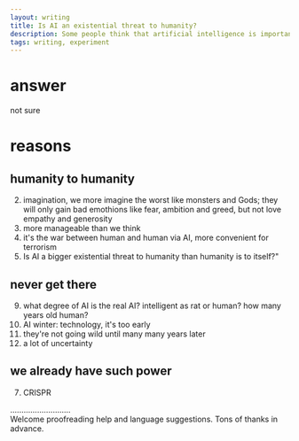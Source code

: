 ```yaml
---
layout: writing
title: Is AI an existential threat to humanity?
description: Some people think that artificial intelligence is important to the development of society, while others think that it has negative effects on society. Discuss both these views and give your opinion.
tags: writing, experiment
---
```


# answer
  not sure

# reasons
## humanity to humanity
  2. imagination, we more imagine the worst like monsters and Gods; they will only gain bad emothions like fear, ambition and greed, but not love empathy and generosity
  5. more manageable than we think
  3. it's the war between human and human via AI, more convenient for terrorism
  4. Is AI a bigger existential threat to humanity than humanity is to itself?"

## never get there
  9. what degree of AI is the real AI? intelligent as rat or human? how many years old human?
  1. AI winter: technology, it's too early
  6. they're not going wild until many many years later
  8. a lot of uncertainty

## we already have such power
  7. CRISPR


...........................     
Welcome proofreading help and language suggestions. Tons of thanks in advance.


